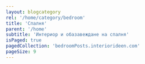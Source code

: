 ```yaml
---
layout: blogcategory
rel: '/home/category/bedroom'
title: 'Спалня'
parent: '/home'
subtitle: 'Интериор и обазавеждане на спалня'
isPaged: true
pagedCollection: 'bedroomPosts.interiorideen.com'
pageSize: 9
---
```

